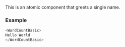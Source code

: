 
This is an atomic component that greets a single name.

### Example


```js
<WordCountBasic>
Hello World
</WordCountBasic>
```
